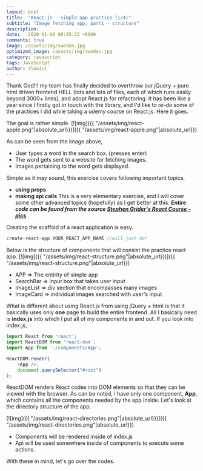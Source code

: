 ```yaml
---
layout: post
title:  "React.js - simple app practice (1/4)"
subtitle: "Image fetching app, part1 - structure"
description:
date:   2020-01-08 00:45:22 +0900
comments: true
image: /assets/img/sweden.jpg
optimized_image: /assets/img/sweden.jpg
category: javascript
tags: JavaScript
author: tlonist
---
```


Thank God!!! my team has finally decided to overthrow our jQuery + pure html driven frontend HELL (lots and lots of files, each of which runs easily beyond 3000+ lines), and adopt React.js for refactoring. It has been like a year since I firstly got in touch with the library, and I'd like to re-do some of the practices I did while taking a udemy course on React.js. Here it goes.

The goal is rather simple. 
[![img]({{ "/assets/img/react-apple.png"|absolute_url}})]({{ "/assets/img/react-apple.png"|absolute_url}})

As can be seen from the image above, 
- User types a word in the search box. (presses enter)
- The word gets sent to a website for fetching images.
- Images pertaining to the word gets displayed.

Simple as it may sound, this exercise covers following important topics.
- **using props**
- **making api calls**
This is a very elementary exercise, and I will cover some other advanced topics (hopefully) as I get better at this.
***Entire code can be found from the source [Stephen Grider's React Course - pics](https://github.com/StephenGrider/redux-code/tree/master/pics)***


Creating the scaffold of a react application is easy. 
```javascript
create-react-app YOUR_REACT_APP_NAME //will just do!
```

Below is the structure of components that will consist the practice react app.
[![img]({{ "/assets/img/react-structure.png"|absolute_url}})]({{ "/assets/img/react-structure.png"|absolute_url}})

- APP => The entirity of simple app 
- SearchBar => input box that takes user input
- ImageList => div section that encompasses many images 
- ImageCard => individual images searched with user's input

What is different about using React.js from using jQuery + html is that it basically uses only **one** page to build the entire frontend. All I basically need is **index.js** into which I put all of my components in and out. If you look into index.js, 

```javascript
import React from 'react';
import ReactDOM from 'react-dom';
import App from './components/App';

ReactDOM.render(
    <App />,
    document.querySelector("#root")
);
```
ReactDOM renders React codes into DOM elements so that they can be viewed with the browser. As can be noted, I have only one component, **App**, which contains all the components needed by the app inside. Let's look at the directory structure of the app. 

[![img]({{ "/assets/img/react-directories.png"|absolute_url}})]({{ "/assets/img/react-directories.png"|absolute_url}})

- Components will be rendered inside of index.js
- Api will be used somewhere inside of components to execute some actions.

With these in mind, let's go over the codes.


